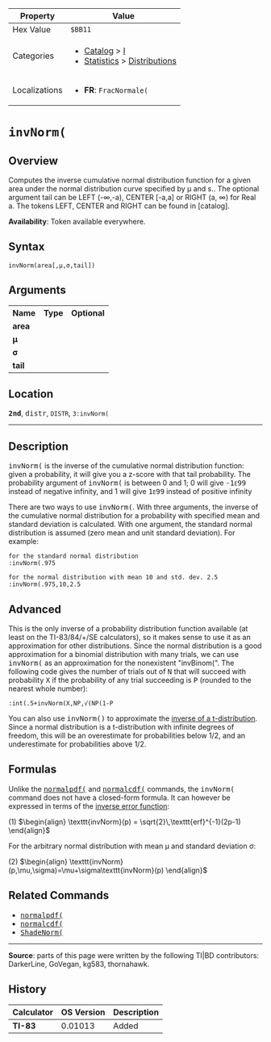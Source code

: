 | Property      | Value |
|---------------|-------|
| Hex Value     | `$BB11`|
| Categories    | <ul><li>[Catalog](<../categories/Catalog.md>) > [I](<../categories/Catalog.md#I>)</li><li>[Statistics](<../categories/Statistics.md>) > [Distributions](<../categories/Statistics.md#Distributions>)</li></ul> |
| Localizations | <ul><li><b>FR</b>: `FracNormale(`</li></ul> |

# `invNorm(`

## Overview
Computes the inverse cumulative normal distribution function for a given area under the normal distribution curve specified by μ and s.. The optional argument tail can be LEFT (-∞,-a), CENTER [-a,a] or RIGHT (a, ∞) for Real a.
The tokens LEFT, CENTER and RIGHT can be found in [catalog].


<b>Availability</b>: Token available everywhere.

## Syntax
`invNorm(area[,µ,σ,tail])`

## Arguments
<table>
<tr><th>Name</th><th>Type</th><th>Optional</th></tr>

<tr><td><b>area</b></td><td></td><td></td></tr>

<tr><td><b>µ</b></td><td></td><td></td></tr>

<tr><td><b>σ</b></td><td></td><td></td></tr>

<tr><td><b>tail</b></td><td></td><td></td></tr>

</table>

## Location
<tt><kbd><b>2nd</b></kbd></tt>, <kbd>distr</kbd>, `DISTR`, `3:invNorm(`
<hr>

## Description

<tt>invNorm(</tt> is the inverse of the cumulative normal distribution function: given a probability, it will give you a z-score with that tail probability. The probability argument of <tt>invNorm(</tt> is between 0 and 1; 0 will give <tt>-1<span style="font-size:75%;">E</span>99</tt> instead of negative infinity, and 1 will give <tt>1<span style="font-size:75%;">E</span>99</tt> instead of positive infinity

There are two ways to use <tt>invNorm(</tt>. With three arguments, the inverse of the cumulative normal distribution for a probability with specified mean and standard deviation is calculated. With one argument, the standard normal distribution is assumed (zero mean and unit standard deviation). For example:

```ti-basic
for the standard normal distribution
:invNorm(.975

for the normal distribution with mean 10 and std. dev. 2.5
:invNorm(.975,10,2.5
```

## Advanced

This is the only inverse of a probability distribution function available (at least on the TI-83/84/+/SE calculators), so it makes sense to use it as an approximation for other distributions. Since the normal distribution is a good approximation for a binomial distribution with many trials, we can use <tt>invNorm(</tt> as an approximation for the nonexistent "invBinom(". The following code gives the number of trials out of <tt>N</tt> that will succeed with probability <tt>X</tt> if the probability of any trial succeeding is <tt>P</tt> (rounded to the nearest whole number):

```ti-basic
:int(.5+invNorm(X,NP,√(NP(1-P
```

You can also use <tt>invNorm()</tt> to approximate the [inverse of a t-distribution](invt). Since a normal distribution is a t-distribution with infinite degrees of freedom, this will be an overestimate for probabilities below 1/2, and an underestimate for probabilities above 1/2.

## Formulas

Unlike the <tt><a href="normalpdf(.md">normalpdf(</a></tt> and <tt><a href="normalcdf(.md">normalcdf(</a></tt> commands, the <tt>invNorm(</tt> command does not have a closed-form formula. It can however be expressed in terms of the [inverse error function](http://en.wikipedia.org/wiki/Error_function):

(1) $`\begin{align} \texttt{invNorm}(p) = \sqrt{2}\,\texttt{erf}^{-1}(2p-1) \end{align}`$ 

For the arbitrary normal distribution with mean μ and standard deviation σ:

(2) $`\begin{align} \texttt{invNorm}(p,\mu,\sigma)=\mu+\sigma\texttt{invNorm}(p) \end{align}`$ 

## Related Commands

*   <tt><a href="normalpdf(.md">normalpdf(</a></tt>
*   <tt><a href="normalcdf(.md">normalcdf(</a></tt>
*   <tt><a href="ShadeNorm(.md">ShadeNorm(</a></tt>

* * *

**Source**: parts of this page were written by the following TI|BD contributors: DarkerLine, GoVegan, kg583, thornahawk.

## History
| Calculator | OS Version | Description |
|------------|------------|-------------|
| <b>TI-83</b> | 0.01013 | Added |


